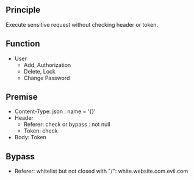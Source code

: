 ## Principle
 Execute sensitive request without checking header or token.

## Function
- User
  - Add, Authorization
  - Delete, Lock
  - Change Password


## Premise
- Content-Type: json : name = '{}'
- Header
  - Referer: check or bypass : not null
  - Token: check
- Body: Token

## Bypass
- Referer: whitelist but not closed with "/": white.website.com.evil.com
